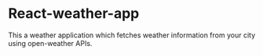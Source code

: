 # React-weather-app
This a weather application which fetches weather information from your city using open-weather APIs.
